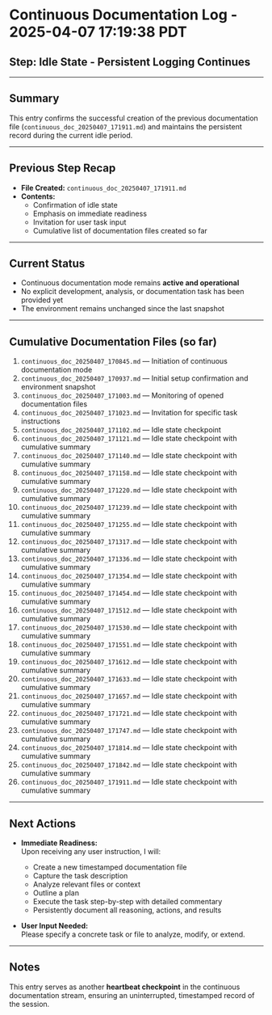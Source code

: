# Continuous Documentation Log - 2025-04-07 17:19:38 PDT

## Step: Idle State - Persistent Logging Continues

---

## Summary

This entry confirms the successful creation of the previous documentation file (`continuous_doc_20250407_171911.md`) and maintains the persistent record during the current idle period.

---

## Previous Step Recap

- **File Created:** `continuous_doc_20250407_171911.md`
- **Contents:**  
  - Confirmation of idle state  
  - Emphasis on immediate readiness  
  - Invitation for user task input  
  - Cumulative list of documentation files created so far

---

## Current Status

- Continuous documentation mode remains **active and operational**
- No explicit development, analysis, or documentation task has been provided yet
- The environment remains unchanged since the last snapshot

---

## Cumulative Documentation Files (so far)

1. `continuous_doc_20250407_170845.md` — Initiation of continuous documentation mode
2. `continuous_doc_20250407_170937.md` — Initial setup confirmation and environment snapshot
3. `continuous_doc_20250407_171003.md` — Monitoring of opened documentation files
4. `continuous_doc_20250407_171023.md` — Invitation for specific task instructions
5. `continuous_doc_20250407_171102.md` — Idle state checkpoint
6. `continuous_doc_20250407_171121.md` — Idle state checkpoint with cumulative summary
7. `continuous_doc_20250407_171140.md` — Idle state checkpoint with cumulative summary
8. `continuous_doc_20250407_171158.md` — Idle state checkpoint with cumulative summary
9. `continuous_doc_20250407_171220.md` — Idle state checkpoint with cumulative summary
10. `continuous_doc_20250407_171239.md` — Idle state checkpoint with cumulative summary
11. `continuous_doc_20250407_171255.md` — Idle state checkpoint with cumulative summary
12. `continuous_doc_20250407_171317.md` — Idle state checkpoint with cumulative summary
13. `continuous_doc_20250407_171336.md` — Idle state checkpoint with cumulative summary
14. `continuous_doc_20250407_171354.md` — Idle state checkpoint with cumulative summary
15. `continuous_doc_20250407_171454.md` — Idle state checkpoint with cumulative summary
16. `continuous_doc_20250407_171512.md` — Idle state checkpoint with cumulative summary
17. `continuous_doc_20250407_171530.md` — Idle state checkpoint with cumulative summary
18. `continuous_doc_20250407_171551.md` — Idle state checkpoint with cumulative summary
19. `continuous_doc_20250407_171612.md` — Idle state checkpoint with cumulative summary
20. `continuous_doc_20250407_171633.md` — Idle state checkpoint with cumulative summary
21. `continuous_doc_20250407_171657.md` — Idle state checkpoint with cumulative summary
22. `continuous_doc_20250407_171721.md` — Idle state checkpoint with cumulative summary
23. `continuous_doc_20250407_171747.md` — Idle state checkpoint with cumulative summary
24. `continuous_doc_20250407_171814.md` — Idle state checkpoint with cumulative summary
25. `continuous_doc_20250407_171842.md` — Idle state checkpoint with cumulative summary
26. `continuous_doc_20250407_171911.md` — Idle state checkpoint with cumulative summary

---

## Next Actions

- **Immediate Readiness:**  
  Upon receiving any user instruction, I will:
  - Create a new timestamped documentation file
  - Capture the task description
  - Analyze relevant files or context
  - Outline a plan
  - Execute the task step-by-step with detailed commentary
  - Persistently document all reasoning, actions, and results

- **User Input Needed:**  
  Please specify a concrete task or file to analyze, modify, or extend.

---

## Notes

This entry serves as another **heartbeat checkpoint** in the continuous documentation stream, ensuring an uninterrupted, timestamped record of the session.
